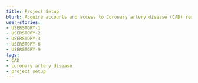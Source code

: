```yaml
---
title: Project Setup
blurb: Acquire accounts and access to Coronary artery disease (CAD) resources and choose datasets
user-stories:
- USERSTORY-1
- USERSTORY-2
- USERSTORY-3
- USERSTORY-6
- USERSTORY-9
tags:
- CAD
- coronary artery disease
- project setup
---
```


